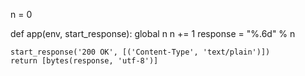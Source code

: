 n = 0

def app(env, start_response):
    global n
    n += 1
    response = "%.6d" % n

    start_response('200 OK', [('Content-Type', 'text/plain')])
    return [bytes(response, 'utf-8')]
